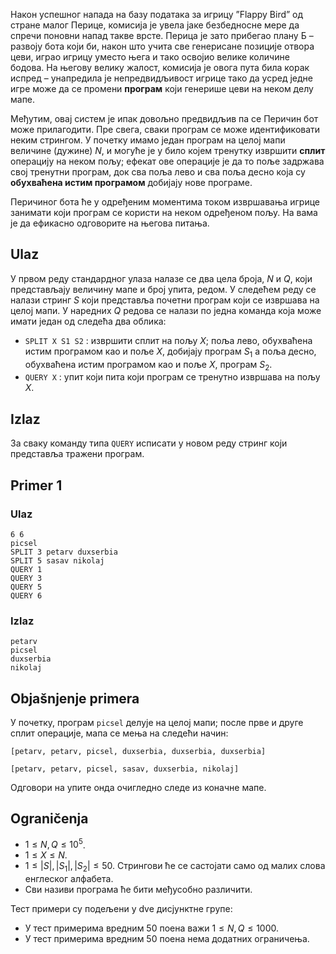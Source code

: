 Након успешног напада на базу података за игрицу ”Flappy Bird” од стране малог Перице, комисија је увела јаке безбедносне мере да спречи поновни напад такве врсте. Перица је зато прибегао плану Б – развоју бота који би, након што учита све генерисане позиције отвора цеви, играо игрицу уместо њега и тако освојио велике количине бодова. На његову велику жалост, комисија је овога пута била корак испред – унапредила је непредвидљивост игрице тако да усред једне игре може да се промени **програм** који генерише цеви на неком делу мапе.

Међутим, овај систем је ипак довољно предвидљив па се Перичин бот може прилагодити. Пре свега, сваки програм се може идентификовати неким стрингом. У почетку имамо један програм на целој мапи величине (дужине) $N$, и могуће је у било којем тренутку извршити **сплит** операцију на неком пољу; ефекат ове операције је да то поље задржава свој тренутни програм, док сва поља лево и сва поља десно која су **обухваћена истим програмом** добијају нове програмe. 

Перичиног бота ће у одређеним моментима током извршавања игрице занимати који програм се користи на неком одређеном пољу. На вама је да ефикасно одговорите на његова питања.

## Ulaz
У првом реду стандардног улаза налазе се два цела броја, $N$ и $Q$, који представљају величину мапе и број упита, редом. У следећем реду се налази стринг $S$ који представља почетни програм који се извршава на целој мапи. У наредних $Q$ редова се налази по једна команда која може имати један од следећа два облика:

* `SPLIT X S1 S2` : извршити сплит на пољу $X$; поља лево, обухваћена истим програмом као и поље $X$, добијају програм $S_1$ а поља десно, обухваћена истим програмом као и поље $X$, програм $S_2$.
* `QUERY X` : упит који пита који програм се тренутно извршава на пољу $X$.

## Izlaz
За сваку команду типа `QUERY` исписати у новом реду стринг који представља тражени програм.

## Primer 1
### Ulaz
```
6 6
picsel
SPLIT 3 petarv duxserbia
SPLIT 5 sasav nikolaj
QUERY 1
QUERY 3
QUERY 5
QUERY 6
```

### Izlaz
```
petarv
picsel
duxserbia
nikolaj
```

## Objašnjenje primera
У почетку, програм `picsel` делује на целој мапи; после прве и друге сплит операције, мапа се мења на следећи начин:

`[petarv, petarv, picsel, duxserbia, duxserbia, duxserbia]`

`[petarv, petarv, picsel, sasav, duxserbia, nikolaj]`

Одговори на упите онда очигледно следе из коначне мапе. 

## Ograničenja

* $1 \leq N, Q \leq 10^5$.
* $1 \leq X \leq N$.
* $1 \leq |S|, |S_1|, |S_2| \leq 50$. Стрингови ће се састојати само од малих слова енглеског алфабета.
* Сви називи програма ће бити међусобно различити.

Тест примери су подељени у dve дисјунктне групе:

* У тест примерима вредним $50$ поена важи $1 \leq N, Q \leq 1000$.
* У тест примерима вредним $50$ поена нема додатних ограничења.

